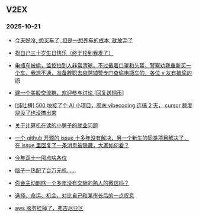 ## V2EX 
### 2025-10-21

+ [今天好冷, 想买车了, 但是一想养车的成本, 就放弃了](https://www.v2ex.com/t/1166854)

+ [祝自己三十岁生日快乐（终于轮到我发了）](https://www.v2ex.com/t/1166860)

+ [电瓶车被偷，监控拍到人非常清晰，不过戴着口罩和头盔，警察劝我重新买一个车，我想不通，准备辞职去应聘辅警专门查偷电瓶车的，各位 v 友有被偷的吗](https://www.v2ex.com/t/1166847)

+ [建一个美股交流群，欢迎参与讨论 [回复送铜币]](https://www.v2ex.com/t/1166916)

+ [[纯吐槽] 500 块接了个 AI 小项目，周末 vibecoding 连搞 2 天， cursor 额度烧没了也没搞出来](https://www.v2ex.com/t/1166887)

+ [关于计算机在读的小舅子的就业问题](https://www.v2ex.com/t/1166930)

+ [一个 github 开源的 issue 十多年没有解决，另一个新生的同类项目解决了，在 issue 里回复了一条消息被隐藏，大家如何看？](https://www.v2ex.com/t/1166845)

+ [今年双十一囤点啥各位](https://www.v2ex.com/t/1166858)

+ [脑子一热配了台万元机……](https://www.v2ex.com/t/1166985)

+ [你会主动删除一个多年没有交际的熟人的微信吗？](https://www.v2ex.com/t/1166886)

+ [选择、命运、机会，对比自己和某市长后的一点叹息](https://www.v2ex.com/t/1166910)

+ [aws 服务挂掉了，弗吉尼亚区](https://www.v2ex.com/t/1167049)

